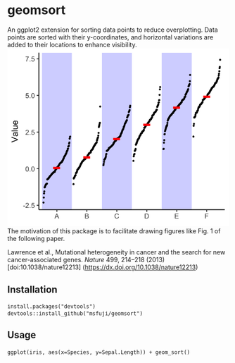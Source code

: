 # geomsort
An ggplot2 extension for sorting data points to reduce overplotting. Data points are sorted with their y-coordinates, and horizontal variations are added to their locations to enhance visibility.
![Alt text](example/example.png)
The motivation of this package is to facilitate drawing figures like Fig. 1 of the following paper.

Lawrence et al., Mutational heterogeneity in cancer and the search for new cancer-associated genes. *Nature* 499, 214–218 (2013) [doi:10.1038/nature12213] (https://dx.doi.org/10.1038/nature12213)

## Installation
```
install.packages("devtools")  
devtools::install_github("msfuji/geomsort")
````

## Usage
```
ggplot(iris, aes(x=Species, y=Sepal.Length)) + geom_sort()
```